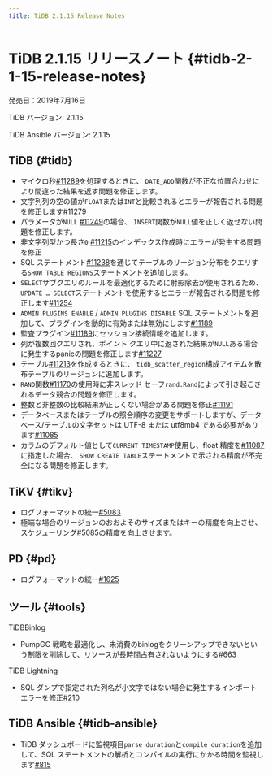 ```yaml
---
title: TiDB 2.1.15 Release Notes
---
```


# TiDB 2.1.15 リリースノート {#tidb-2-1-15-release-notes}

発売日：2019年7月16日

TiDB バージョン: 2.1.15

TiDB Ansible バージョン: 2.1.15

## TiDB {#tidb}

-   マイクロ秒[#11289](https://github.com/pingcap/tidb/pull/11289)を処理するときに、 `DATE_ADD`関数が不正な位置合わせにより間違った結果を返す問題を修正します。
-   文字列列の空の値が`FLOAT`または`INT`と比較されるとエラーが報告される問題を修正します[#11279](https://github.com/pingcap/tidb/pull/11279)
-   パラメータが`NULL` [#11249](https://github.com/pingcap/tidb/pull/11249)の場合、 `INSERT`関数が`NULL`値を正しく返せない問題を修正します。
-   非文字列型かつ長さ`0` [#11215](https://github.com/pingcap/tidb/pull/11215)のインデックス作成時にエラーが発生する問題を修正
-   SQL ステートメント[#11238](https://github.com/pingcap/tidb/pull/11238)を通じてテーブルのリージョン分布をクエリする`SHOW TABLE REGIONS`ステートメントを追加します。
-   `SELECT`サブクエリのルールを最適化するために射影除去が使用されるため、 `UPDATE … SELECT`ステートメントを使用するとエラーが報告される問題を修正します[#11254](https://github.com/pingcap/tidb/pull/11254)
-   `ADMIN PLUGINS ENABLE` / `ADMIN PLUGINS DISABLE` SQL ステートメントを追加して、プラグインを動的に有効または無効にします[#11189](https://github.com/pingcap/tidb/pull/11189)
-   監査プラグイン[#11189](https://github.com/pingcap/tidb/pull/11189)にセッション接続情報を追加します。
-   列が複数回クエリされ、ポイント クエリ中に返された結果が`NULL`ある場合に発生するpanicの問題を修正します[#11227](https://github.com/pingcap/tidb/pull/11227)
-   テーブル[#11213](https://github.com/pingcap/tidb/pull/11213)を作成するときに、 `tidb_scatter_region`構成アイテムを散布テーブルのリージョンに追加します。
-   `RAND`関数[#11170](https://github.com/pingcap/tidb/pull/11170)の使用時に非スレッド セーフ`rand.Rand`によって引き起こされるデータ競合の問題を修正します。
-   整数と非整数の比較結果が正しくない場合がある問題を修正[#11191](https://github.com/pingcap/tidb/pull/11191)
-   データベースまたはテーブルの照合順序の変更をサポートしますが、データベース/テーブルの文字セットは UTF-8 または utf8mb4 である必要があります[#11085](https://github.com/pingcap/tidb/pull/11085)
-   カラムのデフォルト値として`CURRENT_TIMESTAMP`使用し、float 精度を[#11087](https://github.com/pingcap/tidb/pull/11087)に指定した場合、 `SHOW CREATE TABLE`ステートメントで示される精度が不完全になる問題を修正します。

## TiKV {#tikv}

-   ログフォーマットの統一[#5083](https://github.com/tikv/tikv/pull/5083)
-   極端な場合のリージョンのおおよそのサイズまたはキーの精度を向上させ、スケジューリング[#5085](https://github.com/tikv/tikv/pull/5085)の精度を向上させます。

## PD {#pd}

-   ログフォーマットの統一[#1625](https://github.com/pingcap/pd/pull/1625)

## ツール {#tools}

TiDBBinlog

-   PumpGC 戦略を最適化し、未消費のbinlogをクリーンアップできないという制限を削除して、リソースが長時間占有されないようにする[#663](https://github.com/pingcap/tidb-binlog/pull/663)

TiDB Lightning

-   SQL ダンプで指定された列名が小文字ではない場合に発生するインポート エラーを修正[#210](https://github.com/pingcap/tidb-lightning/pull/210)

## TiDB Ansible {#tidb-ansible}

-   TiDB ダッシュボードに監視項目`parse duration`と`compile duration`を追加して、SQL ステートメントの解析とコンパイルの実行にかかる時間を監視します[#815](https://github.com/pingcap/tidb-ansible/pull/815)
